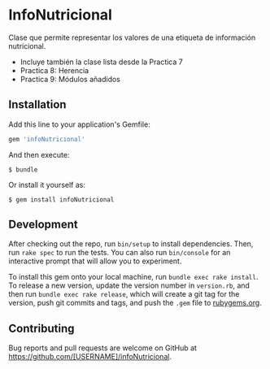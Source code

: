 # InfoNutricional

Clase que permite representar los valores de una etiqueta de información nutricional.
- Incluye también la clase lista desde la Practica 7
- Practica 8: Herencia
- Practica 9: Módulos añadidos

## Installation

Add this line to your application's Gemfile:

```ruby
gem 'infoNutricional'
```

And then execute:

    $ bundle

Or install it yourself as:

    $ gem install infoNutricional


## Development

After checking out the repo, run `bin/setup` to install dependencies. Then, run `rake spec` to run the tests. You can also run `bin/console` for an interactive prompt that will allow you to experiment.

To install this gem onto your local machine, run `bundle exec rake install`. To release a new version, update the version number in `version.rb`, and then run `bundle exec rake release`, which will create a git tag for the version, push git commits and tags, and push the `.gem` file to [rubygems.org](https://rubygems.org).

## Contributing

Bug reports and pull requests are welcome on GitHub at https://github.com/[USERNAME]/infoNutricional.
